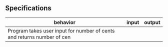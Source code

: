 ## Specifications

| behavior |  input   |  output  |
|----------|:--------:|:--------:|
|Program takes user input for number of cents and returns number of cen